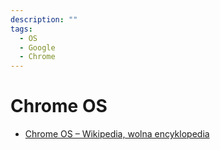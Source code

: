 ```yaml
---
description: ""
tags:
  - OS
  - Google
  - Chrome
---
```


# Chrome OS

- [Chrome OS – Wikipedia, wolna encyklopedia](https://pl.wikipedia.org/wiki/Chrome_OS)
